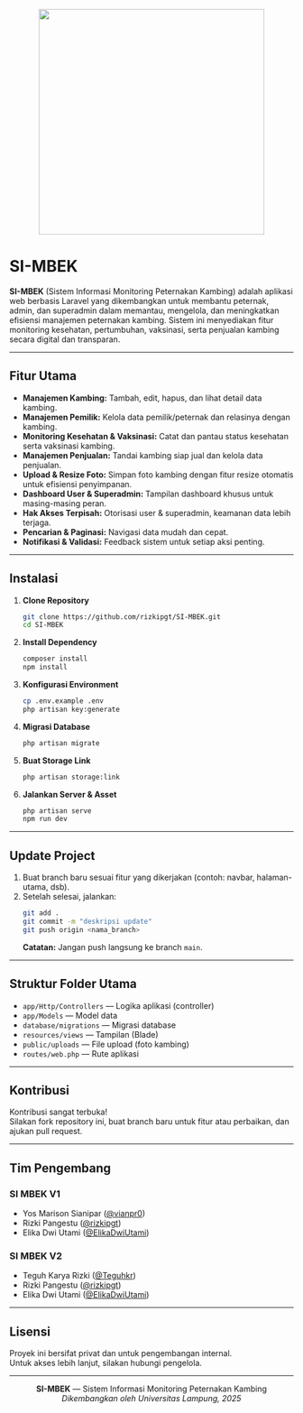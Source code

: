 <p align="center">
  <a href="https://laravel.com" target="_blank">
    <img src="https://raw.githubusercontent.com/laravel/art/master/logo-lockup/5%20SVG/2%20CMYK/1%20Full%20Color/laravel-logolockup-cmyk-red.svg" width="400">
  </a>
</p>

# SI-MBEK

**SI-MBEK** (Sistem Informasi Monitoring Peternakan Kambing) adalah aplikasi web berbasis Laravel yang dikembangkan untuk membantu peternak, admin, dan superadmin dalam memantau, mengelola, dan meningkatkan efisiensi manajemen peternakan kambing. Sistem ini menyediakan fitur monitoring kesehatan, pertumbuhan, vaksinasi, serta penjualan kambing secara digital dan transparan.

---

## Fitur Utama

- **Manajemen Kambing:** Tambah, edit, hapus, dan lihat detail data kambing.
- **Manajemen Pemilik:** Kelola data pemilik/peternak dan relasinya dengan kambing.
- **Monitoring Kesehatan & Vaksinasi:** Catat dan pantau status kesehatan serta vaksinasi kambing.
- **Manajemen Penjualan:** Tandai kambing siap jual dan kelola data penjualan.
- **Upload & Resize Foto:** Simpan foto kambing dengan fitur resize otomatis untuk efisiensi penyimpanan.
- **Dashboard User & Superadmin:** Tampilan dashboard khusus untuk masing-masing peran.
- **Hak Akses Terpisah:** Otorisasi user & superadmin, keamanan data lebih terjaga.
- **Pencarian & Paginasi:** Navigasi data mudah dan cepat.
- **Notifikasi & Validasi:** Feedback sistem untuk setiap aksi penting.

---

## Instalasi

1. **Clone Repository**
   ```bash
   git clone https://github.com/rizkipgt/SI-MBEK.git
   cd SI-MBEK
   ```

2. **Install Dependency**
   ```bash
   composer install
   npm install
   ```

3. **Konfigurasi Environment**
   ```bash
   cp .env.example .env
   php artisan key:generate
   ```

4. **Migrasi Database**
   ```bash
   php artisan migrate
   ```

5. **Buat Storage Link**
   ```bash
   php artisan storage:link
   ```

6. **Jalankan Server & Asset**
   ```bash
   php artisan serve
   npm run dev
   ```

---

## Update Project

1. Buat branch baru sesuai fitur yang dikerjakan (contoh: navbar, halaman-utama, dsb).
2. Setelah selesai, jalankan:
   ```bash
   git add .
   git commit -m "deskripsi update"
   git push origin <nama_branch>
   ```
   **Catatan:** Jangan push langsung ke branch `main`.

---

## Struktur Folder Utama

- `app/Http/Controllers` — Logika aplikasi (controller)
- `app/Models` — Model data
- `database/migrations` — Migrasi database
- `resources/views` — Tampilan (Blade)
- `public/uploads` — File upload (foto kambing)
- `routes/web.php` — Rute aplikasi

---

## Kontribusi

Kontribusi sangat terbuka!  
Silakan fork repository ini, buat branch baru untuk fitur atau perbaikan, dan ajukan pull request.

---

## Tim Pengembang

### SI MBEK V1
- Yos Marison Sianipar ([@vianpr0](https://github.com/vianpr0))
- Rizki Pangestu ([@rizkipgt](https://github.com/rizkipgt))
- Elika Dwi Utami ([@ElikaDwiUtami](https://github.com/ElikaDwiUtami))

### SI MBEK V2
- Teguh Karya Rizki ([@Teguhkr](https://github.com/Teguhkr))
- Rizki Pangestu ([@rizkipgt](https://github.com/rizkipgt))
- Elika Dwi Utami ([@ElikaDwiUtami](https://github.com/ElikaDwiUtami))

---

## Lisensi

Proyek ini bersifat privat dan untuk pengembangan internal.  
Untuk akses lebih lanjut, silakan hubungi pengelola.

---

<p align="center">
  <b>SI-MBEK</b> — Sistem Informasi Monitoring Peternakan Kambing<br>
  <i>Dikembangkan oleh Universitas Lampung, 2025</i>
</p>
